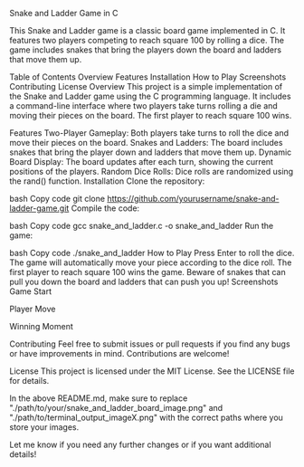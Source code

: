 
Snake and Ladder Game in C

This Snake and Ladder game is a classic board game implemented in C. It features two players competing to reach square 100 by rolling a dice. The game includes snakes that bring the players down the board and ladders that move them up.

Table of Contents
Overview
Features
Installation
How to Play
Screenshots
Contributing
License
Overview
This project is a simple implementation of the Snake and Ladder game using the C programming language. It includes a command-line interface where two players take turns rolling a die and moving their pieces on the board. The first player to reach square 100 wins.

Features
Two-Player Gameplay: Both players take turns to roll the dice and move their pieces on the board.
Snakes and Ladders: The board includes snakes that bring the player down and ladders that move them up.
Dynamic Board Display: The board updates after each turn, showing the current positions of the players.
Random Dice Rolls: Dice rolls are randomized using the rand() function.
Installation
Clone the repository:

bash
Copy code
git clone https://github.com/yourusername/snake-and-ladder-game.git
Compile the code:

bash
Copy code
gcc snake_and_ladder.c -o snake_and_ladder
Run the game:

bash
Copy code
./snake_and_ladder
How to Play
Press Enter to roll the dice.
The game will automatically move your piece according to the dice roll.
The first player to reach square 100 wins the game.
Beware of snakes that can pull you down the board and ladders that can push you up!
Screenshots
Game Start

Player Move

Winning Moment

Contributing
Feel free to submit issues or pull requests if you find any bugs or have improvements in mind. Contributions are welcome!

License
This project is licensed under the MIT License. See the LICENSE file for details.

In the above README.md, make sure to replace "./path/to/your/snake_and_ladder_board_image.png" and "./path/to/terminal_output_imageX.png" with the correct paths where you store your images.

Let me know if you need any further changes or if you want additional details!






